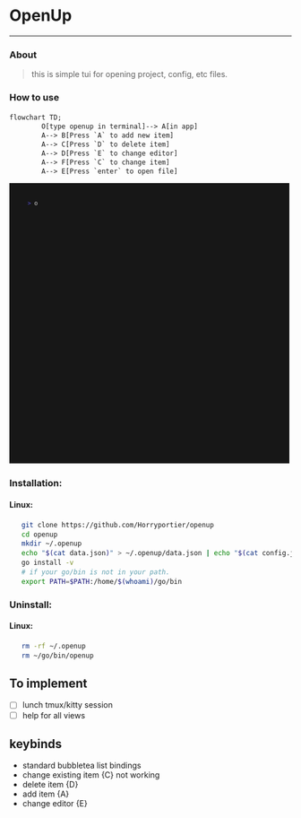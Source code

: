 # OpenUp
___

### About
> this is simple tui for opening project, config, etc files.

### How to use

```mermaid
flowchart TD;
        O[type openup in terminal]--> A[in app]
        A--> B[Press `A` to add new item]
        A--> C[Press `D` to delete item]
        A--> D[Press `E` to change editor]
        A--> F[Press `C` to change item]
        A--> E[Press `enter` to open file]
```

<img src="https://raw.githubusercontent.com/Horryportier/openup/main/v1/openupvid.gif" width=500 />


### Installation:

#### Linux:

```bash
   git clone https://github.com/Horryportier/openup
   cd openup
   mkdir ~/.openup
   echo "$(cat data.json)" > ~/.openup/data.json | echo "$(cat config.json)" > ~/.openup/config.json
   go install -v
   # if your go/bin is not in your path.
   export PATH=$PATH:/home/$(whoami)/go/bin
```
### Uninstall:

#### Linux:

```bash
   rm -rf ~/.openup
   rm ~/go/bin/openup
```


## To implement
- [ ] lunch tmux/kitty session
- [ ] help for all views

## keybinds

- standard bubbletea list bindings
- change existing item {C} not working 
- delete item {D}
- add item {A}
- change editor {E}

